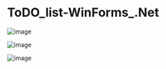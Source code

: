 # ToDO_list-WinForms_.Net

![image](https://user-images.githubusercontent.com/97354112/223835198-27a37b33-e557-4525-950d-ebd38b645aba.png)

![image](https://user-images.githubusercontent.com/97354112/223835445-4020083a-b657-4469-bad5-22ddbc8f3fb8.png)

![image](https://user-images.githubusercontent.com/97354112/223835589-3c728517-3786-47f2-bf46-5a3e0385086c.png)
